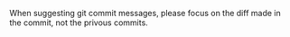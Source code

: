 When suggesting git commit messages, please focus on the diff made in the commit, not the privous commits.
